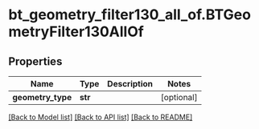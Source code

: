# bt_geometry_filter130_all_of.BTGeometryFilter130AllOf

## Properties
Name | Type | Description | Notes
------------ | ------------- | ------------- | -------------
**geometry_type** | **str** |  | [optional] 

[[Back to Model list]](../README.md#documentation-for-models) [[Back to API list]](../README.md#documentation-for-api-endpoints) [[Back to README]](../README.md)


